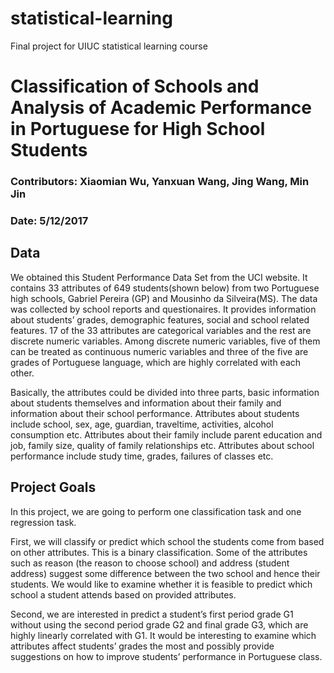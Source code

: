 # statistical-learning
Final project for UIUC statistical learning course

# Classification of Schools and Analysis of Academic Performance in Portuguese for High School Students
### Contributors: Xiaomian Wu, Yanxuan Wang, Jing Wang, Min Jin
### Date: 5/12/2017

## Data

We obtained this Student Performance Data Set from the UCI website. It contains 33 attributes of 649 students(shown below) from two Portuguese high schools, Gabriel Pereira (GP) and Mousinho da Silveira(MS). The data was collected by school reports and questionaires. It provides information about students’ grades, demographic features, social and school related features. 17 of the 33 attributes are categorical variables and the rest are discrete numeric variables. Among discrete numeric variables, five of them can be treated as continuous numeric variables and three of the five are grades of Portuguese language, which are highly correlated with each other.

Basically, the attributes could be divided into three parts, basic information about students themselves and information about their family and information about their school performance. Attributes about students include school, sex, age, guardian, traveltime, activities, alcohol consumption etc. Attributes about their family include parent education and job, family size, quality of family relationships etc. Attributes about school performance include study time, grades, failures of classes etc.

## Project Goals

In this project, we are going to perform one classification task and one regression task.

First, we will classify or predict which school the students come from based on other attributes. This is a binary classification. Some of the attributes such as reason (the reason to choose school) and address (student address) suggest some difference between the two school and hence their students. We would like to examine whether it is feasible to predict which school a student attends based on provided attributes.

Second, we are interested in predict a student’s first period grade G1 without using the second period grade G2 and final grade G3, which are highly linearly correlated with G1. It would be interesting to examine which attributes affect students’ grades the most and possibly provide suggestions on how to improve students’ performance in Portuguese class.
